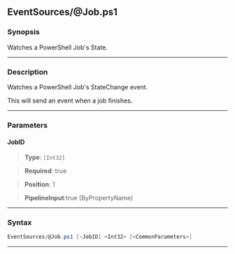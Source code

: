 
EventSources/@Job.ps1
---------------------
### Synopsis
Watches a PowerShell Job's State.

---
### Description

Watches a PowerShell Job's StateChange event.

This will send an event when a job finishes.

---
### Parameters
#### **JobID**

> **Type**: ```[Int32]```

> **Required**: true

> **Position**: 1

> **PipelineInput**:true (ByPropertyName)



---
### Syntax
```PowerShell
EventSources/@Job.ps1 [-JobID] <Int32> [<CommonParameters>]
```
---




